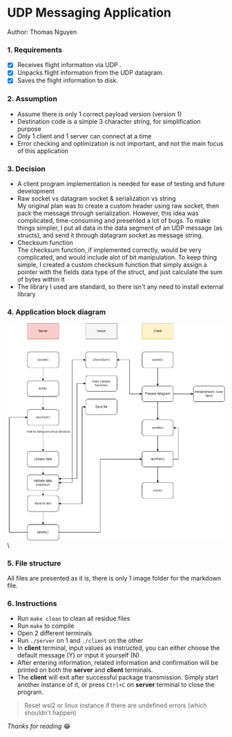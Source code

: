 
# UDP Messaging Application
Author:  Thomas Nguyen

### 1. Requirements
- [x] Receives flight information via UDP .
- [x] Unpacks flight information from the UDP datagram.
- [x] Saves the flight information to disk.
### 2. Assumption
- Assume there is only 1 correct payload version (version 1)
- Destination code is a simple 3 character string, for simplification purpose
- Only 1 client and 1 server can connect at a time
- Error checking and optimization is not important, and not the main focus of this application
### 3. Decision

- A client program implementation is needed for ease of testing and future development
- Raw socket vs datagram socket & serialization vs string\
My original plan was to create a custom header using raw socket, then pack the message through serialization. However, this idea was complicated, time-consuming and presented a lot of bugs. To make things simpler, I put all data in the data segment of an UDP message (as structs), and send it through datagram socket as message string.
- Checksum function\
The checksum function, if implemented correctly, would be very complicated, and would include alot of bit manipulation. To keep thing simple, I created a custom checksum function that simply assign a pointer with the fields data type of the struct, and just calculate the sum of bytes within it
- The library I used are standard, so there isn't any need to install external library


### 4. Application block diagram
![alt text](images/diagram.png)\
### 5. File structure
All files are presented as it is, there is only 1 image folder for the markdown file.
### 6. Instructions
- Run `make clean` to clean all residue files
- Run `make` to compile
- Open 2 different terminals
- Run `./server` on 1 and `./client` on the other
- In **client** terminal, input values as instructed, you can either choose the default message (Y) or input it yourself (N)
- After entering information, related information and confirmation will be printed on both the **server** and **client** terminals.
- The **client** will exit after successful package transmission. Simply start another instance of it, or press `Ctrl+C` on **server** terminal to close the program.

>Reset wsl2 or linux instance if there are undefined errors (which shouldn't happen)

*Thanks for reading* :joy: